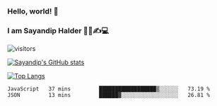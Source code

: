 ### Hello, world! 👋

### I am Sayandip Halder 👨‍💼✍💻

![visitors](https://visitor-badge.glitch.me/badge?page_id=sayandip18sayandip18&left_color=black&right_color=blue)

[![Sayandip's GitHub stats](https://github-readme-stats.vercel.app/api?username=sayandip18&show_icons=true&theme=tokyonight)](https://github.com/sayandip18/sayandip18)

[![Top Langs](https://github-readme-stats.vercel.app/api/top-langs/?username=sayandip18&langs_count=8&theme=dark)](https://github.com/sayandip18/sayandip18)


<!--START_SECTION:waka-->

```text
JavaScript   37 mins         ██████████████████▒░░░░░░   73.19 %
JSON         13 mins         ██████▓░░░░░░░░░░░░░░░░░░   26.81 %
```

<!--END_SECTION:waka-->

<!--
**sayandip18/sayandip18** is a ✨ _special_ ✨ repository because its `README.md` (this file) appears on your GitHub profile.

Here are some ideas to get you started:

- 🔭 I’m currently working on ...
- 🌱 I’m currently learning ...
- 👯 I’m looking to collaborate on ...
- 🤔 I’m looking for help with ...
- 💬 Ask me about ...
- 📫 How to reach me: ...
- 😄 Pronouns: ...
- ⚡ Fun fact: ...
-->
